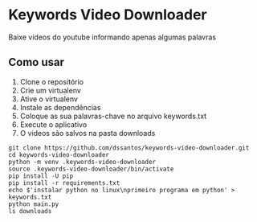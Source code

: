 # Keywords Video Downloader
Baixe vídeos do youtube informando apenas algumas palavras

## Como usar

1. Clone o repositório
2. Crie um virtualenv
3. Ative o virtualenv
4. Instale as dependências
5. Coloque as sua palavras-chave no arquivo keywords.txt
6. Execute o aplicativo
7. O videos são salvos na pasta downloads

```console
git clone https://github.com/dssantos/keywords-video-downloader.git
cd keywords-video-downloader
python -m venv .keywords-video-downloader
source .keywords-video-downloader/bin/activate
pip install -U pip
pip install -r requirements.txt
echo $'instalar python no linux\nprimeiro programa em python' > keywords.txt
python main.py
ls downloads
```